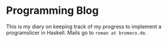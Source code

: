 # Programming Blog

This is my diary on keeping track of my progress to implement a programslicer in Haskell. Mails go to `roman at bromeco.de`.
